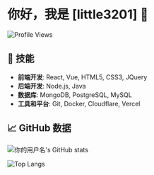 # 你好，我是 [little3201] 👋

![Profile Views](https://komarev.com/ghpvc/?username=little3201)

## 🔧 技能
- **前端开发**: React, Vue, HTML5, CSS3, JQuery
- **后端开发**: Node.js, Java
- **数据库**: MongoDB, PostgreSQL, MySQL
- **工具和平台**: Git, Docker, Cloudflare, Vercel

## 📈 GitHub 数据
<!-- GitHub 统计 -->
![你的用户名's GitHub stats](https://github-readme-stats.vercel.app/api?username=little3201&show_icons=true&theme=radical)

<!-- 最常用的语言 -->
![Top Langs](https://github-readme-stats.vercel.app/api/top-langs/?username=little3201&layout=compact&theme=radical)

